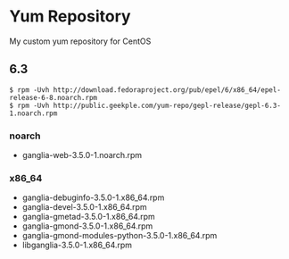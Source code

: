 # Yum Repository
My custom yum repository for CentOS

## 6.3

```
$ rpm -Uvh http://download.fedoraproject.org/pub/epel/6/x86_64/epel-release-6-8.noarch.rpm
$ rpm -Uvh http://public.geekple.com/yum-repo/gepl-release/gepl-6.3-1.noarch.rpm
```

### noarch

* ganglia-web-3.5.0-1.noarch.rpm

### x86_64
* ganglia-debuginfo-3.5.0-1.x86_64.rpm
* ganglia-devel-3.5.0-1.x86_64.rpm
* ganglia-gmetad-3.5.0-1.x86_64.rpm
* ganglia-gmond-3.5.0-1.x86_64.rpm
* ganglia-gmond-modules-python-3.5.0-1.x86_64.rpm
* libganglia-3.5.0-1.x86_64.rpm
